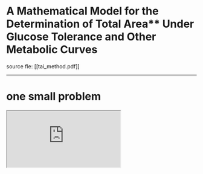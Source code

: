 # A Mathematical Model for the Determination of Total Area** Under Glucose Tolerance and Other Metabolic Curves

source fle: [[tai_method.pdf]]

___
# one small problem
<iframe src=https://en.wikipedia.org/wiki/Trapezoidal_rule></iframe>


